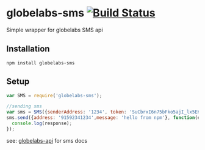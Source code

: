 # globelabs-sms [![Build Status](https://travis-ci.org/BernardTolosajr/globelabs-sms.svg?branch=master)](https://travis-ci.org/BernardTolosajr/globelabs-sms)
Simple wrapper for globelabs SMS api

## Installation
```npm install globelabs-sms```

## Setup

```javascript
var SMS = require('globelabs-sms');
```

```javascript
//sending sms
var sms = SMS({senderAddress: '1234', token: 'SuCbrxI6n75bFko5ajI_lx5EK2ticlOS1VAI8fgaAy4'});
sms.send({address: '91592341234',message: 'hello from npm'}, function(err, response) {
  console.log(response);
});
```

see: [globelabs-api](https://docs.google.com/document/u/0/d/1xQYPFsWSnHY9htIYNL2bENLok8rbAgzxdXsFWbSwE80/pub?embedded=true) for sms docs


